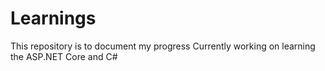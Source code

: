 # Learnings
This repository is to document my progress
Currently working on learning the ASP.NET Core and C#
